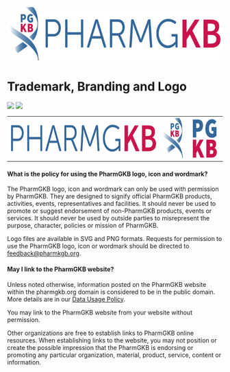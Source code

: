 <img src="logo.svg" height="128" alt="logo" />

# Trademark, Branding and Logo

<a href="https://github.com/PharmGKB/pgkb-branding/releases/latest/download/logo.zip" download><img src="https://img.shields.io/badge/download-logo-brightgreen" /></a>
<a href="https://github.com/PharmGKB/pgkb-branding/releases/latest/download/branding.zip" download><img src="https://img.shields.io/badge/download-all-blue" /></a>

<table>
  <tr>
    <td><img src="wordmark/wordmark.svg" height="64" alt="wordmark" /></td>
    <td><img src="brandmark/brandmark.svg" height="96" alt="brandmark" /></td>
    <td><img src="lettermark/lettermark.svg" height="96" alt="lettermark" /></td>
  </tr>
</table>


#### What is the policy for using the PharmGKB logo, icon and wordmark?

The PharmGKB logo, icon and wordmark can only be used with permission by PharmGKB. They are designed
to signify official PharmGKB products, activities, events, representatives and facilities. It should
never be used to promote or suggest endorsement of non-PharmGKB products, events or services. It
should never be used by outside parties to misrepresent the purpose, character, policies or mission
of PharmGKB.

Logo files are available in SVG and PNG formats. Requests for permission to use the PharmGKB logo,
icon or wordmark should be directed to [feedback@pharmkgb.org](mailto:feedback@pharmgkb.org).


#### May I link to the PharmGKB website?

Unless noted otherwise, information posted on the PharmGKB website within the pharmgkb.org domain is
considered to be in the public domain. More details are in our [Data Usage Policy](https://www.pharmgkb.org/page/dataUsagePolicy). 

You may link to the PharmGKB website from your website without permission. 

Other organizations are free to establish links to PharmGKB online resources. When establishing
links to the website, you may not position or create the possible impression that the PharmGKB is
endorsing or promoting any particular organization, material, product, service, content or
information.

